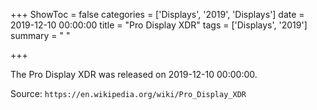 +++
ShowToc = false
categories = ['Displays', '2019', 'Displays']
date = 2019-12-10 00:00:00
title = "Pro Display XDR"
tags = ['Displays', '2019']
summary = " "

+++

The Pro Display XDR was released on 2019-12-10 00:00:00.

Source: `https://en.wikipedia.org/wiki/Pro_Display_XDR`
